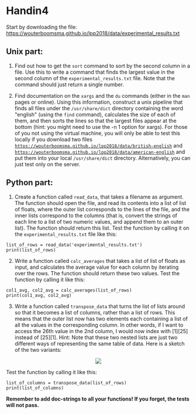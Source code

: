 # Handin4

Start by downloading the file:
https://wouterboomsma.github.io/lpp2018/data/experimental_results.txt

## Unix part:

1. Find out how to get the <code>sort</code> command to sort by the second column in a file. Use this to write a command that finds the largest value in the second column of the <code>experimental_results.txt</code> file. Note that the command should just return a single number.

2. Find documentation on the <code>xargs</code> and the <code>du</code> commands (either in the <code>man</code> pages or online). Using this information, construct a unix pipeline that finds all files under the <code>/usr/share/dict</code> directory containing the word "english" (using the <code>find</code> command), calculates the size of each of them, and then sorts the lines so that the largest files appear at the bottom (hint: you might need to use the -n 1 option for xargs). For those of you not using the virtual machine, you will only be able to test this locally if you download two files <code>https://wouterboomsma.github.io/lpp2018/data/british-english</code> and <code>https://wouterboomsma.github.io/lpp2018/data/american-english</code> and put them into your local <code>/usr/share/dict</code> directory. Alternatively, you can just test only on the server.


## Python part:

1. Create a function called <code>read_data</code>, that takes a filename as argument. The function should open the file, and read its contents into a list of list of floats, where the outer list corresponds to the lines of the file, and the inner lists correspond to the columns (that is, convert the strings of each line to a list of two numeric values, and append them to an outer list). The function should return this list. Test the function by calling it on the <code>experimental_results.txt</code> file like this:

<pre><code>list_of_rows = read_data('experimental_results.txt')
print(list_of_rows)
</code></pre>

2. Write a function called <code>calc_averages</code> that takes a list of list of floats as input, and calculates the average value for each column by iterating over the rows. The function should return these two values. Test the function by calling it like this: 

<pre><code>col1_avg, col2_avg = calc_averages(list_of_rows)
print(col1_avg, col2_avg)
</code></pre>

3. Write a function called <code>transpose_data</code> that turns the list of lists around so that it becomes a list of columns, rather than a list of rows. This means that the outer list now has two elements each containing a list of all the values in the corresponding column. In other words, if I want to access the 26th value in the 2nd column, I would now index with [1][25] instead of [25][1].
Hint: Note that these two nested lists are just two different ways of representing the same table of data. Here is a sketch of the two variants:

<p align="center">
   <img src="https://wouterboomsma.github.io/lpp2019/images/list_list_transpose.svg">
</p>

Test the function by calling it like this:

<pre><code>list_of_columns = transpose_data(list_of_rows)
print(list_of_columns)    
</code></pre>

**Remember to add doc-strings to all your functions! If you forget, the tests will not pass.**
